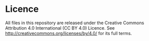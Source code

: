 # Licence

All files in this repository are released under the Creative Commons Attribution 4.0 International (CC BY 4.0) Licence. See http://creativecommons.org/licenses/by/4.0/ for its full terms.